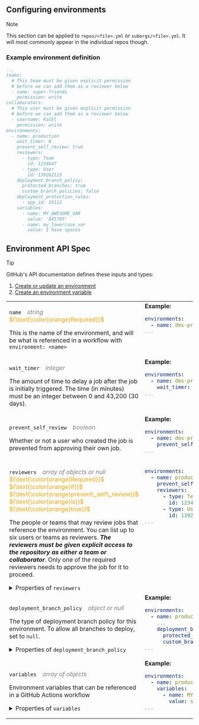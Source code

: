## Configuring environments

>[!NOTE]
>This section can be applied to `repos/<file>.yml` or `suborgs/<file>.yml`. It will most commonly appear in the individual repos though.

### Example environment definition

```yaml
...
teams:
  # This team must be given explicit permission
  # before we can add them as a reviewer below
  - name: super-friends
    permission: write
collaborators:
  # This user must be given explicit permission
  # before we can add them as a reviewer below
  - username: KalEl
    permission: write
environments:
  - name: production
    wait_timer: 0
    prevent_self_review: true
    reviewers:
      - type: Team
        id: 1234647
      - type: User
        id: 139262123
    deployment_branch_policy:
      protected_branches: true
      custom_branch_policies: false
    deployment_protection_rules:
      - app_id: 25112  
    variables:
      - name: MY_AWESOME_VAR
        value: '845705'
      - name: my_lowercase_var
        value: I have spaces
```

## Environment API Spec

>[!TIP]
>GitHub's API documentation defines these inputs and types:
>1. [Create or update an environment](https://docs.github.com/en/rest/deployments/environments?apiVersion=2022-11-28#create-or-update-an-environment)
>2. [Create an environment variable](https://docs.github.com/en/rest/actions/variables?apiVersion=2022-11-28#create-an-environment-variable)

<table>
<tr><td>
<p><code>name</code><span style="color:gray;">&emsp;<i>string</i>&emsp;</span><span style="color:orange;">${\text{\color{orange}Required}}$</span></p>
<p>This is the name of the environment, and will be what is referenced in a workflow with <code>environment: &lt;name&gt;</code></p>
</td><td style="vertical-align:top">
<b>Example:</b>

```yaml
environments:
  - name: dms-prod-example
...
```

</td></tr>
<tr><td>
<p><code>wait_timer</code><span style="color:gray;">&emsp;<i>integer</i>&emsp;</span></p>
<p>The amount of time to delay a job after the job is initially triggered. The time (in minutes) must be an integer between 0 and 43,200 (30 days).</p>
</td><td style="vertical-align:top">
<b>Example:</b>

```yaml
environments:
  - name: dms-prod-example
    wait_timer: 30
...
```

</td></tr>
<tr><td>
<p><code>prevent_self_review</code><span style="color:gray;">&emsp;<i>boolean</i>&emsp;</span></p>
<p>Whether or not a user who created the job is prevented from approving their own job.</p>
</td><td style="vertical-align:top">
<b>Example:</b>

```yaml
environments:
  - name: dms-prod-example
    prevent_self_review: true
...
```

</td></tr>
<tr><td>
<p><code>reviewers</code><span style="color:gray;">&emsp;<i>array of objects or null</i>&emsp;</span><span style="color:orange;">${\text{\color{orange}Required}}$ ${\text{\color{orange}if}}$ ${\text{\color{orange}prevent\_self\_review}}$ ${\text{\color{orange}is}}$ ${\text{\color{orange}true}}$</span></p>
<p>The people or teams that may review jobs that reference the environment. You can list up to six users or teams as reviewers. <strong><em>The reviewers must be given explicit access to the repository as either a team or collaborator</em></strong>. Only one of the required reviewers needs to approve the job for it to proceed.</p>

<details><summary>Properties of <code>reviewers</code></summary>

<br>
<p>&emsp;<code>type</code><span style="color:gray;">&emsp;<i>string</i>&emsp;</span></p>
<p>&emsp;&emsp;The type of reviewer.<br>
&emsp;&emsp;Can be one of: <code>User</code>, <code>Team</code>.</p>

<p>&emsp;<code>id</code><span style="color:gray;">&emsp;<i>integer</i>&emsp;</span></p>
<p>&emsp;&emsp;The id of the user or team who can review the deployment</p>
<p>&emsp;&emsp;Can be obtained by:
<br>&emsp;&emsp;&emsp;<b>Team:</b>&ensp;<code>gh api /orgs/&lt;org&gt;/teams/&lt;team-slug&gt; | jq .id</code>
<br>&emsp;&emsp;&emsp;<b>User:</b>&ensp;<code>gh api /users/&lt;username&gt; | jq .id</code></p>

</details>
</td><td style="vertical-align:top">

```yaml
environments:
  - name: production
    prevent_self_review: true
    reviewers:
      - type: Team
        id: 1234647
      - type: User
        id: 139262123
...
```

</td></tr>
<tr><td>
<p><code>deployment_branch_policy</code><span style="color:gray;">&emsp;<i>object or null</i>&emsp;</span></p>
<p>The type of deployment branch policy for this environment. To allow all branches to deploy, set to <code>null</code>.</p>

<details><summary>Properties of <code>deployment_branch_policy</code></summary>
<br>
<p>&emsp;<code>protected_branches</code><span style="color:gray;">&emsp;<i>string</i>&emsp;</span><span style="color:orange;">${\text{\color{orange}Required}}$</span></p>
<p>&emsp;&emsp;Whether only branches with branch protection rules can deploy<br>&emsp;&emsp;to this environment. If <code>protected_branches</code> is <code>true</code>,<br>&emsp;&emsp;<code>custom_branch_policies</code> must be <code>false</code>; if <code>protected_branches</code><br>&emsp;&emsp;is <code>false</code>, <code>custom_branch_policies</code> must be <code>true</code>.</p>

<p>&emsp;<code>id</code><span style="color:gray;">&emsp;<i>integer</i>&emsp;</span></p>
<p>&emsp;&emsp;Whether only branches that match the specified name patterns<br>&emsp;&emsp;can deploy to this environment. If <code>custom_branch_policies</code><br>&emsp;&emsp;is <code>true</code>, <code>protected_branches</code> must be <code>false</code>; if<br>&emsp;&emsp;<code>custom_branch_policies</code> is <code>false</code>, <code>protected_branches</code><br>&emsp;&emsp;must be <code>true</code>.</p>

</details>

</td><td style="vertical-align:top">
<b>Example:</b>

```yaml
environments:
  - name: production
    ...
    deployment_branch_policy:
      protected_branches: true
      custom_branch_policies: false
...
```

</td></tr>
<tr><td>
<p><code>variables</code><span style="color:gray;">&emsp;<i>array of objects</i>&emsp;</span></p>
<p>Environment variables that can be referenced in a GitHub Actions workflow</p>

<details><summary>Properties of <code>variables</code></summary>

<br>
<p>&emsp;<code>name</code><span style="color:gray;">&emsp;<i>string</i>&emsp;</span><span style="color:orange;">${\text{\color{orange}Required}}$</span></p>
<p>&emsp;&emsp;The name of the variable.</p>

<p>&emsp;<code>value</code><span style="color:gray;">&emsp;<i>string</i>&emsp;</span><span style="color:orange;">${\text{\color{orange}Required}}$</span></p>
<p>&emsp;&emsp;The value of the variable.</p>

</details>

</td><td style="vertical-align:top">
<b>Example:</b>

```yaml
environments:
  - name: production
    variables:
      - name: MY_AWESOME_VAR
        value: super duper value
...
```

</td></tr>
</table>

